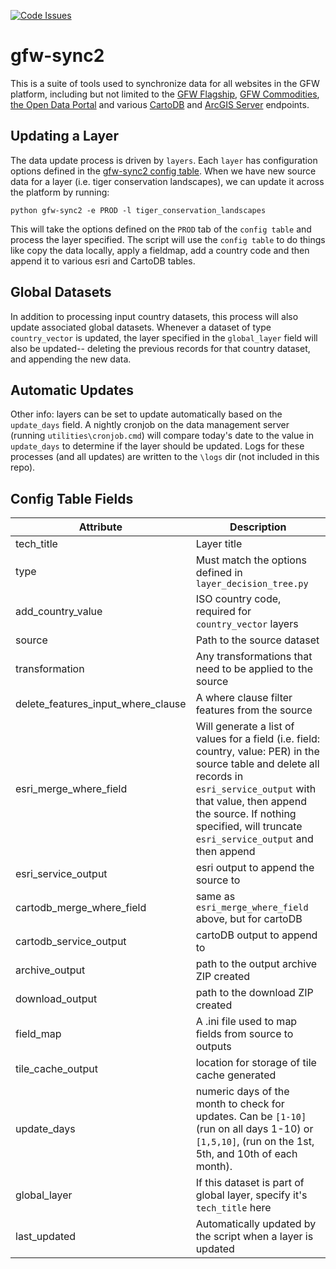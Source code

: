 [![Code Issues](https://www.quantifiedcode.com/api/v1/project/b5cf4925d48f4bfc8a7b24ed9dbc87c1/badge.svg)](https://www.quantifiedcode.com/app/project/b5cf4925d48f4bfc8a7b24ed9dbc87c1)

# gfw-sync2

This is a suite of tools used to synchronize data for all websites in the GFW platform, including but not limited to the [GFW Flagship](globalforestwatch.org/map), [GFW Commodities](http://commodities.globalforestwatch.org), [the Open Data Portal](http://data.globalforestwatch.org) and various [CartoDB](https://wri-01.cartodb.com/me) and [ArcGIS Server](http://gis-gfw.wri.org/arcgis/rest/) endpoints.

## Updating a Layer
The data update process is driven by `layers`. Each `layer` has configuration options defined in the [gfw-sync2 config table](https://docs.google.com/spreadsheets/d/1pkJCLNe9HWAHqxQh__s-tYQr9wJzGCb6rmRBPj8yRWI/edit#gid=0). When we have new source data for a layer (i.e. tiger conservation landscapes), we can update it across the platform by running:

`python gfw-sync2 -e PROD -l tiger_conservation_landscapes`

This will take the options defined on the `PROD` tab of the `config table` and process the layer specified. The script will use the `config table` to do things like copy the data locally, apply a fieldmap, add a country code and then append it to various esri and CartoDB tables.

## Global Datasets
In addition to processing input country datasets, this process will also update associated global datasets. Whenever a dataset of type `country_vector` is updated, the layer specified in the `global_layer` field will also be updated-- deleting the previous records for that country dataset, and appending the new data.

## Automatic Updates
Other info: layers can be set to update automatically based on the `update_days` field. A nightly cronjob on the data management server (running `utilities\cronjob.cmd`) will compare today's date to the value in `update_days` to determine if the layer should be updated. Logs for these processes (and all updates) are written to the `\logs` dir (not included in this repo). 

## Config Table Fields
Attribute | Description
--- | ---
tech_title | Layer title
type | Must match the options defined in `layer_decision_tree.py`
add_country_value | ISO country code, required for `country_vector` layers
source | Path to the source dataset
transformation | Any transformations that need to be applied to the source
delete_features_input_where_clause | A where clause filter features from the source
esri_merge_where_field | Will generate a list of values for a field (i.e. field: country, value: PER) in the source table and delete all records in `esri_service_output` with that value, then append the source. If nothing specified, will truncate `esri_service_output` and then append
esri_service_output | esri output to append the source to
cartodb_merge_where_field | same as `esri_merge_where_field` above, but for cartoDB
cartodb_service_output | cartoDB output to append to
archive_output | path to the output archive ZIP created
download_output | path to the download ZIP created
field_map | A .ini file used to map fields from source to outputs
tile_cache_output | location for storage of tile cache generated
update_days | numeric days of the month to check for updates. Can be `[1-10]` (run on all days 1-10) or `[1,5,10]`, (run on the 1st, 5th, and 10th of each month).
global_layer | If this dataset is part of global layer, specify it's `tech_title` here
last_updated | Automatically updated by the script when a layer is updated
